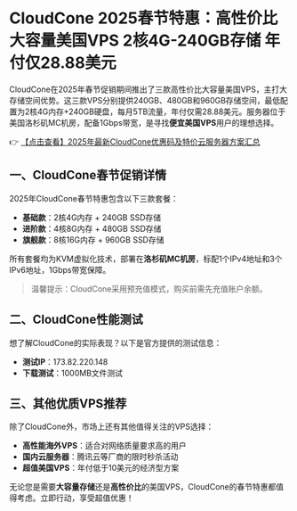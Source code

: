 # CloudCone 2025春节特惠：高性价比大容量美国VPS 2核4G-240GB存储 年付仅28.88美元

CloudCone在2025年春节促销期间推出了三款高性价比大容量美国VPS，主打大存储空间优势。这三款VPS分别提供240GB、480GB和960GB存储空间，最低配置为2核4G内存+240GB硬盘，每月5TB流量，年付仅需28.88美元。服务器位于美国洛杉矶MC机房，配备1Gbps带宽，是寻找**便宜美国VPS**用户的理想选择。

👉 [【点击查看】2025年最新CloudCone优惠码及特价云服务器方案汇总](https://bit.ly/Cloudcone)

## 一、CloudCone春节促销详情

2025年CloudCone春节特惠包含以下三款套餐：
- **基础款**：2核4G内存 + 240GB SSD存储
- **进阶款**：4核8G内存 + 480GB SSD存储
- **旗舰款**：8核16G内存 + 960GB SSD存储

所有套餐均为KVM虚拟化技术，部署在**洛杉矶MC机房**，标配1个IPv4地址和3个IPv6地址，1Gbps带宽保障。

> 温馨提示：CloudCone采用预充值模式，购买前需先充值账户余额。

## 二、CloudCone性能测试

想了解CloudCone的实际表现？以下是官方提供的测试信息：
- **测试IP**：173.82.220.148
- **下载测试**：1000MB文件测试

## 三、其他优质VPS推荐

除了CloudCone外，市场上还有其他值得关注的VPS选择：
- **高性能海外VPS**：适合对网络质量要求高的用户
- **国内云服务器**：腾讯云等厂商的限时秒杀活动
- **超值美国VPS**：年付低于10美元的经济型方案

无论您是需要**大容量存储**还是**高性价比**的美国VPS，CloudCone的春节特惠都值得考虑。立即行动，享受超值优惠！